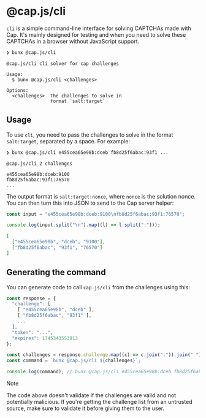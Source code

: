 # @cap.js/cli

`cli` is a simple command-line interface for solving CAPTCHAs made with Cap. It's mainly designed for testing and when you need to solve these CAPTCHAs in a browser without JavaScript support.

```bash
❯ bunx @cap.js/cli
```

```
@cap.js/cli cli solver for cap challenges

Usage:
  $ bunx @cap.js/cli <challenges>

Options:
  <challenges>  The challenges to solve in
                format `salt:target`
```

## Usage

To use `cli`, you need to pass the challenges to solve in the format `salt:target`, separated by a space. For example:

```bash
❯ bunx @cap.js/cli e455cea65e98b:dceb fb8d25f6abac:93f1 ...
```

```
@cap.js/cli 2 challenges

e455cea65e98b:dceb:9100
fb8d25f6abac:93f1:76570
...
```

The output format is `salt:target:nonce`, where `nonce` is the solution nonce. You can then turn this into JSON to send to the Cap server helper:

```js
const input = "e455cea65e98b:dceb:9100\nfb8d25f6abac:93f1:76570";

console.log(input.split("\n").map((l) => l.split(":")));
```

```json
[
  ["e455cea65e98b", "dceb", "9100"],
  ["fb8d25f6abac", "93f1", "76570"]
]
```

## Generating the command

You can generate code to call `cap.js/cli` from the challenges using this:

```js
const response = {
  "challenge": [
    [ "e455cea65e98b", "dceb" ],
    [ "fb8d25f6abac", "93f1" ],
    ...
  ],
  "token": "...",
  "expires": 1745343553913
};

const challenges = response.challenge.map((c) => c.join(":")).join(" ");
const command = `bunx @cap.js/cli ${challenges}`;

console.log(command); // bunx @cap.js/cli e455cea65e98b:dceb fb8d25f6abac:93f1 ...
```

> [!NOTE]
> The code above doesn't validate if the challenges are valid and not potentially malicious. If you're getting the challenge list from an untrusted source, make sure to validate it before giving them to the user.